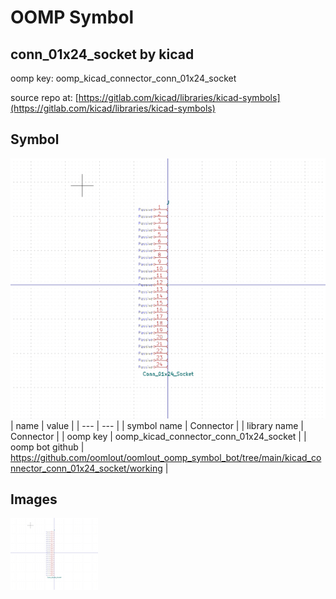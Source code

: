 # OOMP Symbol  
## conn_01x24_socket  by kicad  
  
oomp key: oomp_kicad_connector_conn_01x24_socket  
  
source repo at: [https://gitlab.com/kicad/libraries/kicad-symbols](https://gitlab.com/kicad/libraries/kicad-symbols)  
## Symbol  
  
[![working.png](working_600.png)](working.png)  
| name | value | 
| --- | --- | 
| symbol name | Connector | 
| library name | Connector | 
| oomp key | oomp_kicad_connector_conn_01x24_socket | 
| oomp bot github | https://github.com/oomlout/oomlout_oomp_symbol_bot/tree/main/kicad_connector_conn_01x24_socket/working | 
## Images  
  
[![working.png](working_140.png)](working.png)  
